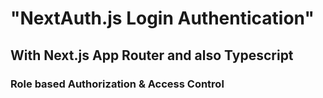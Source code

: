 # "NextAuth.js Login Authentication"

## With Next.js App Router and also Typescript

### Role based Authorization & Access Control
